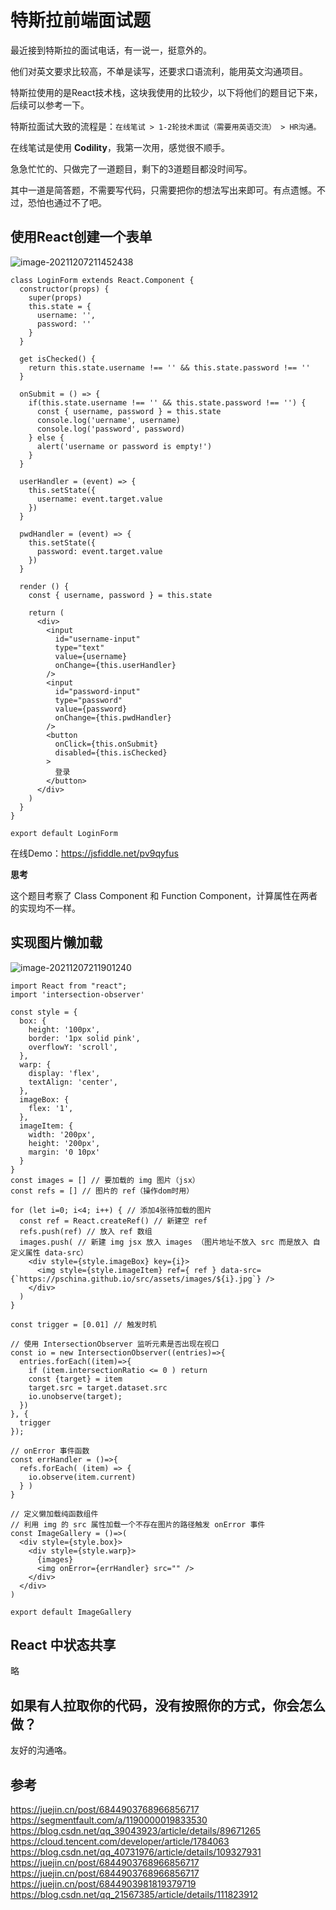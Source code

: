 # 特斯拉前端面试题

最近接到特斯拉的面试电话，有一说一，挺意外的。

他们对英文要求比较高，不单是读写，还要求口语流利，能用英文沟通项目。



特斯拉使用的是React技术栈，这块我使用的比较少，以下将他们的题目记下来，后续可以参考一下。

特斯拉面试大致的流程是：`在线笔试 > 1-2轮技术面试（需要用英语交流） > HR沟通。`

 

在线笔试是使用 **Codility**，我第一次用，感觉很不顺手。

急急忙忙的、只做完了一道题目，剩下的3道题目都没时间写。

其中一道是简答题，不需要写代码，只需要把你的想法写出来即可。有点遗憾。不过，恐怕也通过不了吧。



## 使用React创建一个表单

![image-20211207211452438](E:\Workspace\code\rich1e.me\docs\.vuepress\public\images\image-20211207211452438.png)

```react
class LoginForm extends React.Component {
  constructor(props) {
    super(props)
    this.state = {
      username: '',
      password: ''
    }
  }

  get isChecked() {
    return this.state.username !== '' && this.state.password !== ''
  }

  onSubmit = () => {
    if(this.state.username !== '' && this.state.password !== '') {
      const { username, password } = this.state
      console.log('uername', username)
      console.log('password', password)
    } else {
      alert('username or password is empty!')
    }
  }

  userHandler = (event) => {
    this.setState({
      username: event.target.value
    })
  }

  pwdHandler = (event) => {
    this.setState({
      password: event.target.value
    })
  }

  render () {
    const { username, password } = this.state

    return (
      <div>
        <input
          id="username-input"
          type="text"
          value={username}
          onChange={this.userHandler}
        />
        <input
          id="password-input"
          type="password"
          value={password}
          onChange={this.pwdHandler}
        />
        <button
          onClick={this.onSubmit}
          disabled={this.isChecked}
        >
          登录
        </button>
      </div>
    )
  }
}

export default LoginForm
```

在线Demo：https://jsfiddle.net/pv9qyfus

**思考**

这个题目考察了 Class Component 和 Function Component，计算属性在两者的实现均不一样。



## 实现图片懒加载

![image-20211207211901240](E:\Workspace\code\rich1e.me\docs\.vuepress\public\images\image-20211207211901240.png)

```react
import React from "react";
import 'intersection-observer'

const style = {
  box: {
    height: '100px',
    border: '1px solid pink',
    overflowY: 'scroll',
  },
  warp: {
    display: 'flex',
    textAlign: 'center',
  },
  imageBox: {
    flex: '1',
  },
  imageItem: {
    width: '200px',
    height: '200px',
    margin: '0 10px'
  }
}
const images = [] // 要加载的 img 图片（jsx）
const refs = [] // 图片的 ref（操作dom时用）

for (let i=0; i<4; i++) { // 添加4张待加载的图片
  const ref = React.createRef() // 新建空 ref
  refs.push(ref) // 放入 ref 数组
  images.push( // 新建 img jsx 放入 images （图片地址不放入 src 而是放入 自定义属性 data-src）
    <div style={style.imageBox} key={i}>
      <img style={style.imageItem} ref={ ref } data-src={`https://pschina.github.io/src/assets/images/${i}.jpg`} />
    </div>
  )
}

const trigger = [0.01] // 触发时机

// 使用 IntersectionObserver 监听元素是否出现在视口
const io = new IntersectionObserver((entries)=>{ 
  entries.forEach((item)=>{ 
    if (item.intersectionRatio <= 0 ) return 
    const {target} = item
    target.src = target.dataset.src 
    io.unobserve(target);
  })
}, {
  trigger
});

// onError 事件函数
const errHandler = ()=>{
  refs.forEach( (item) => {
    io.observe(item.current)
  } )
}

// 定义懒加载纯函数组件
// 利用 img 的 src 属性加载一个不存在图片的路径触发 onError 事件
const ImageGallery = ()=>(
  <div style={style.box}>
    <div style={style.warp}>
      {images}
      <img onError={errHandler} src="" />
    </div>
  </div>
)

export default ImageGallery
```



## React 中状态共享

略

## 如果有人拉取你的代码，没有按照你的方式，你会怎么做？

友好的沟通咯。

## 参考

https://juejin.cn/post/6844903768966856717
https://segmentfault.com/a/1190000019833530
https://blog.csdn.net/qq_39043923/article/details/89671265
https://cloud.tencent.com/developer/article/1784063
https://blog.csdn.net/qq_40731976/article/details/109327931
https://juejin.cn/post/6844903768966856717
https://juejin.cn/post/6844903768966856717
https://juejin.cn/post/6844903981819379719
https://blog.csdn.net/qq_21567385/article/details/111823912
